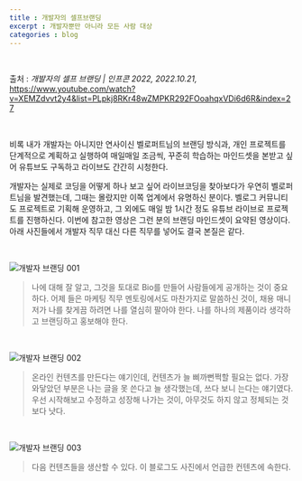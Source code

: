 ```yaml
---
title : 개발자의 셀프브랜딩
excerpt : 개발자뿐만 아니라 모든 사람 대상
categories : blog
---
```


<br>

출처 : *개발자의 셀프 브랜딩 \| 인프콘 2022, 2022.10.21,* <https://www.youtube.com/watch?v=XEMZdvvt2y4&list=PLpkj8RKr48wZMPKR292FOoahqxVDi6d6R&index=27>

<br>

비록 내가 개발자는 아니지만 연사이신 벨로퍼트님의 브랜딩 방식과, 개인 프로젝트를 단계적으로 계획하고 실행하여 매일매일 조금씩, 꾸준히 학습하는 마인드셋을 본받고 싶어 유튜브도 구독하고 라이브도 간간히 시청한다.

개발자는 실제로 코딩을 어떻게 하나 보고 싶어 라이브코딩을 찾아보다가 우연히 벨로퍼트님을 발견했는데, 그때는 몰랐지만 이쪽 업계에서 유명하신 분이다. 벨로그 커뮤니티도 프로젝트로 기획해 운영하고, 그 외에도 매일 밤 1시간 정도 유튜브 라이브로 프로젝트를 진행하신다. 이번에 참고한 영상은 그런 분의 브랜딩 마인드셋이 요약된 영상이다. 아래 사진들에서 개발자 직무 대신 다른 직무를 넣어도 결국 본질은 같다.

<br>

![개발자 브랜딩 001](https://user-images.githubusercontent.com/112374186/217389813-bbeb0731-d001-40e4-b10a-29ea2ba23847.png)
> 나에 대해 잘 알고, 그것을 토대로 Bio를 만들어 사람들에게 공개하는 것이 중요하다. 어제 들은 마케팅 직무 멘토링에서도 마찬가지로 말씀하신 것이, 채용 매니저가 나를 찾게끔 하려면 나를 열심히 팔아야 한다. 나를 하나의 제품이라 생각하고 브랜딩하고 홍보해야 한다. 

<br>

![개발자 브랜딩 002](https://user-images.githubusercontent.com/112374186/217389843-45c51d5e-6f4c-4795-8c0a-31d3ee67a020.png)
> 온라인 컨텐츠를 만든다는 얘기인데, 컨텐츠가 늘 삐까뻔쩍할 필요는 없다. 가장 와닿았던 부분은 나는 글을 못 쓴다고 늘 생각했는데, 쓰다 보니 는다는 얘기였다. 우선 시작해보고 수정하고 성장해 나가는 것이, 아무것도 하지 않고 정체되는 것보다 낫다.

<br>

![개발자 브랜딩 003](https://user-images.githubusercontent.com/112374186/217389868-65e142df-dd2c-4afa-8e5d-8e1a85dcb4f1.png)
> 다음 컨텐츠들을 생산할 수 있다. 이 블로그도 사진에서 언급한 컨텐츠에 속한다.

<br>